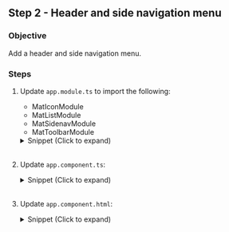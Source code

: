 ## Step 2 - Header and side navigation menu

### Objective

Add a header and side navigation menu.

### Steps

1. Update `app.module.ts` to import the following:
    - MatIconModule
    - MatListModule
    - MatSidenavModule
    - MatToolbarModule

    <details>
      <summary>Snippet (Click to expand)</summary>
      
      ```TypeScript
      import { NgModule } from '@angular/core';
      // Import these NgModules
      import { MatIconModule } from '@angular/material/icon';
      import { MatListModule } from '@angular/material/list';
      import { MatSidenavModule } from '@angular/material/sidenav';
      import { MatToolbarModule } from '@angular/material/toolbar';
      // END Import
      import { BrowserModule } from '@angular/platform-browser';
      import { BrowserAnimationsModule } from '@angular/platform-browser/animations';

      import { AppRoutingModule } from './app-routing.module';
      import { AppComponent } from './app.component';

      @NgModule({
        declarations: [
          AppComponent
        ],
        imports: [
          AppRoutingModule,
          BrowserModule,
          BrowserAnimationsModule,
          // Add the imported NgModules to the 'imports' array
          MatIconModule,
          MatListModule,
          MatSidenavModule,
          MatToolbarModule
          // END Add imports
        ],
        providers: [],
        bootstrap: [AppComponent]
      })
      export class AppModule { }
      ```

    </details>
    </br>

2. Update `app.component.ts`:
    <details>
      <summary>Snippet (Click to expand)</summary>

      ```TypeScript
      import { Component, OnDestroy, OnInit } from '@angular/core';
      import { NavigationEnd, Router, RouterEvent } from '@angular/router';
      import { Subscription } from 'rxjs';

      @Component({
        selector: 'app-root',
        templateUrl: './app.component.html',
        styleUrls: ['./app.component.scss']
      })
      export class AppComponent implements OnDestroy, OnInit {
        readonly HOME_PATH = '/home';
        readonly ADD_TODO_PATH = '/add-todo';
        readonly title = 'TODO: Angular Training';
        
        currentRoute: string;

        private subscriptionManager = new Subscription();

        constructor(private router: Router) {}

        ngOnDestroy() {
          this.subscriptionManager.unsubscribe();
        }

        ngOnInit() {
          this.subscriptionManager.add(
            this.router.events.subscribe({
              next: (routerEvent: RouterEvent) => {
                if (routerEvent instanceof NavigationEnd) {
                  this.currentRoute = routerEvent.urlAfterRedirects;
                }
              }
            })
          );
        }

        goTo(path: string) {
          this.router.navigate([path]);
        }
      }
      ```

    </details>
    </br>

3. Update `app.component.html`:
    <details>
      <summary>Snippet (Click to expand)</summary>

      ```HTML
      <mat-toolbar color="primary" class="toolbar">
        <div class="toolbar-title">
            <span routerLink="home" class="toolbar-title__text">{{title}}</span>
        </div>
      </mat-toolbar>

      <mat-sidenav-container class="layout-container">
        <mat-sidenav class="side-menu" mode="side" opened>
          <header class="side-menu__header">Actions</header>
          <mat-nav-list>
          <mat-list-item tabindex="0" (click)="goTo(HOME_PATH)" (keypress)="goTo(HOME_PATH)" [disabled]="currentRoute === HOME_PATH">
                <mat-icon color="accent" matListIcon>home</mat-icon>
                <span>Home</span>
            </mat-list-item>

            <mat-list-item tabindex="0" (click)="goTo(ADD_TODO_PATH)" (keypress)="goTo(ADD_TODO_PATH)" [disabled]="currentRoute === ADD_TODO_PATH">
                <mat-icon color="accent" matListIcon>add</mat-icon>
                <span>Add Todo</span>
            </mat-list-item>
          </mat-nav-list>
        </mat-sidenav>
        <mat-sidenav-content class="layout-container__content">
          <router-outlet></router-outlet>
        </mat-sidenav-content>
      </mat-sidenav-container>
      ```

    </details>
    </br>
